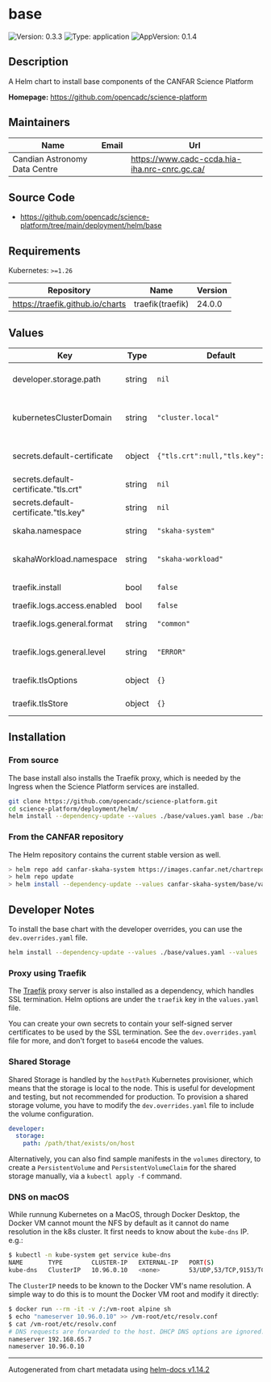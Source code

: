 # base

![Version: 0.3.3](https://img.shields.io/badge/Version-0.3.3-informational?style=flat-square) ![Type: application](https://img.shields.io/badge/Type-application-informational?style=flat-square) ![AppVersion: 0.1.4](https://img.shields.io/badge/AppVersion-0.1.4-informational?style=flat-square)

## Description

A Helm chart to install base components of the CANFAR Science Platform

**Homepage:** <https://github.com/opencadc/science-platform>

## Maintainers

| Name | Email | Url |
| ---- | ------ | --- |
| Candian Astronomy Data Centre |  | <https://www.cadc-ccda.hia-iha.nrc-cnrc.gc.ca/> |

## Source Code

* <https://github.com/opencadc/science-platform/tree/main/deployment/helm/base>

## Requirements

Kubernetes: `>=1.26`

| Repository | Name | Version |
|------------|------|---------|
| https://traefik.github.io/charts | traefik(traefik) | 24.0.0 |

## Values

| Key | Type | Default | Description |
|-----|------|---------|-------------|
| developer.storage.path | string | `nil` | **Dev Only:** The path to local storage for skaha, this path needs to exist on the host. |
| kubernetesClusterDomain | string | `"cluster.local"` | DNS domain name used within the Kubernetes cluster to allow service communication, e.g. service.namespace.svc.cluster.local |
| secrets.default-certificate | object | `{"tls.crt":null,"tls.key":null}` | **Dev Only:** The secret for Traefik Ingress SSL Termination, dont use in production!!! |
| secrets.default-certificate."tls.crt" | string | `nil` | **Dev Only:** Base64 encoded server certificate |
| secrets.default-certificate."tls.key" | string | `nil` | **Dev Only:** Base64 encoded server key |
| skaha.namespace | string | `"skaha-system"` | The namespace for the Skaha system components |
| skahaWorkload.namespace | string | `"skaha-workload"` | The namespace for the Skaha Workload components, e.g. User JupyterHub |
| traefik.install | bool | `false` | **Dev Only:** Whether to install Traefik (default: false) |
| traefik.logs.access.enabled | bool | `false` | **Dev Only:** To enable access logs |
| traefik.logs.general.format | string | `"common"` | **Dev Only:** The format of the logs, e.g. common, json, or logfmt |
| traefik.logs.general.level | string | `"ERROR"` | **Dev Only:** Logging level: DEBUG, PANIC, FATAL, ERROR, WARN, and INFO. |
| traefik.tlsOptions | object | `{}` | **Dev Only:** See dev.overrides.yaml for more options |
| traefik.tlsStore | object | `{}` | **Dev Only:** See dev.overrides.yaml for more options |

## Installation

### From source

The base install also installs the Traefik proxy, which is needed by the Ingress when the Science Platform services are installed.

```bash
git clone https://github.com/opencadc/science-platform.git
cd science-platform/deployment/helm/
helm install --dependency-update --values ./base/values.yaml base ./base
```

### From the CANFAR repository

The Helm repository contains the current stable version as well.

```bash
> helm repo add canfar-skaha-system https://images.canfar.net/chartrepo/skaha-system
> helm repo update
> helm install --dependency-update --values canfar-skaha-system/base/values.yaml base canfar-skaha-system/base
```

## Developer Notes

To install the base chart with the developer overrides, you can use the `dev.overrides.yaml` file.

```bash
helm install --dependency-update --values ./base/values.yaml --values ./dev.overrides.yaml base ./base
```

### Proxy using Traefik

The [Traefik](https://traefik.io/traefik/) proxy server is also installed as a dependency, which handles SSL termination. 
Helm options are under the `traefik` key in the `values.yaml` file.

You can create your own secrets to contain your self-signed server certificates to be used by the SSL termination.
See the `dev.overrides.yaml` file for more, and don't forget to `base64` encode the values.

### Shared Storage

Shared Storage is handled by the `hostPath` Kubernetes provisioner, which means that the storage is local to the node. This
is useful for development and testing, but not recommended for production. To provision a shared storage volume, you have to
modify the `dev.overrides.yaml` file to include the volume configuration.

```yaml
developer:
  storage:
    path: /path/that/exists/on/host
```

Alternatively, you can also find sample manifests in the `volumes` directory, to create a `PersistentVolume` and `PersistentVolumeClaim`
for the shared storage manually, via a `kubectl apply -f` command.

### DNS on macOS

While runnung Kubernetes on a MacOS, through Docker Desktop, the Docker VM
cannot mount the NFS by default as it cannot do name resolution in the k8s cluster.
It first needs to know about the `kube-dns` IP.  e.g.:

```sh
$ kubectl -n kube-system get service kube-dns
NAME       TYPE        CLUSTER-IP   EXTERNAL-IP   PORT(S)                  AGE
kube-dns   ClusterIP   10.96.0.10   <none>        53/UDP,53/TCP,9153/TCP   1d11h
```

The `ClusterIP` needs to be known to the Docker VM's name resolution.
A simple way to do this is to mount the Docker VM root and modify it directly:

```sh
$ docker run --rm -it -v /:/vm-root alpine sh
$ echo "nameserver 10.96.0.10" >> /vm-root/etc/resolv.conf
$ cat /vm-root/etc/resolv.conf
# DNS requests are forwarded to the host. DHCP DNS options are ignored.
nameserver 192.168.65.7
nameserver 10.96.0.10
```

----------------------------------------------
Autogenerated from chart metadata using [helm-docs v1.14.2](https://github.com/norwoodj/helm-docs/releases/v1.14.2)
